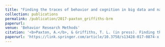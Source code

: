 ```yaml
---
title: "Finding the traces of behavior and cognition in big data and naturally occurring datasets"
collection: publications
permalink: /publication/2017-paxton_griffiths-brm
paperurl:
venue: 'Behavior Research Methods'
citation: '<b>Paxton, A.</b>, & Griffiths, T. L. (in press). Finding the traces of behavior and cognition in big data and naturally occurring datasets. <i>Behavior Research Methods</i>.'
paperurl: 'https://link.springer.com/article/10.3758/s13428-017-0874-x'
---
```

